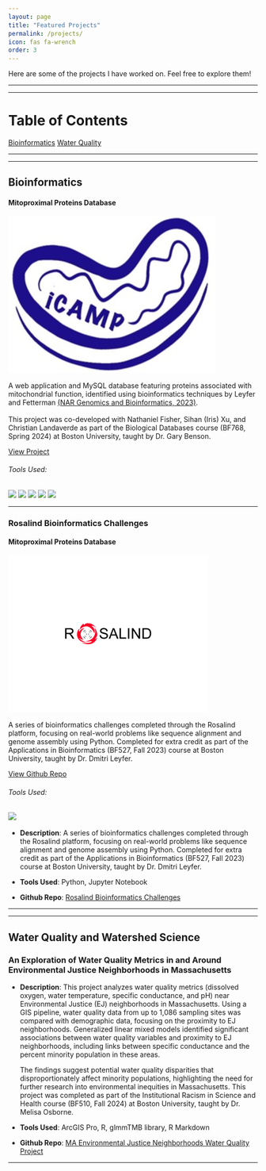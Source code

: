 ```yaml
---
layout: page
title: "Featured Projects"
permalink: /projects/
icon: fas fa-wrench
order: 3
---
```


Here are some of the projects I have worked on. Feel free to explore them!

---

---
# Table of Contents

<nav class="nav nav-pills">
  <a class="nav-link" href="#bioinformatics">Bioinformatics</a>
  <a class="nav-link" href="#water-quality-and-watershed-science">Water Quality</a>
</nav>

---

---

## Bioinformatics

<div class="mitoproximal-db-card">
  <div class="card-body">
    <h4 class="card-title">Mitoproximal Proteins Database</h4>
    <img src="assets/img/icamp-lab-logo.png">
    <p class="card-text">
      A web application and MySQL database featuring proteins associated with mitochondrial function, identified using bioinformatics techniques by Leyfer and Fetterman
      <a href="https://doi.org/10.1093/nargab/lqad107" target="_blank">(NAR Genomics and Bioinformatics, 2023)</a>. 
      <br>
      <br>
      This project was co-developed with Nathaniel Fisher, Sihan (Iris) Xu, and Christian Landaverde as part of the Biological Databases course (BF768, Spring 2024) at Boston University, taught by Dr. Gary Benson. 
    </p>
    <a href="https://mitoproximalproteindatabase.pythonanywhere.com" class="btn btn-primary">View Project</a>
    <div class="badge-container">
      <h6 class="badge-title">Tools Used:</h6>
      <img src="https://img.shields.io/badge/Python-3776AB?style=flat&logo=python&logoColor=white">
      <img src="https://img.shields.io/badge/MySQL-4479A1?style=flat&logo=mysql&logoColor=white">
      <img src="https://img.shields.io/badge/HTML-%23E34F26.svg?logo=html5&logoColor=white">
      <img src="https://img.shields.io/badge/CSS-1572B6?logo=css3&logoColor=fff">
      <img src="https://img.shields.io/badge/JavaScript-F7DF1E?logo=javascript&logoColor=000">
    </div>
  </div>
</div>

---

### Rosalind Bioinformatics Challenges

<div class="rosalind-card">
  <div class="card-body">
    <h4 class="card-title">Mitoproximal Proteins Database</h4>
    <img src="assets/img/rosalind-logo.png">
    <p class="card-text">
      A series of bioinformatics challenges completed through the Rosalind platform, focusing on real-world problems like sequence alignment and genome assembly using Python. Completed for extra credit as part of the Applications in Bioinformatics (BF527, Fall 2023) course at Boston University, taught by Dr. Dmitri Leyfer. 
    </p>
    <a href="https://github.com/jacun21/Rosalind-Bioinformatics-Challenges.git" class="btn btn-primary">View Github Repo</a>
    <div class="badge-container">
      <h6 class="badge-title">Tools Used:</h6>
      <img src="https://img.shields.io/badge/Python-3776AB?style=flat&logo=python&logoColor=white">
  </div>
</div>
















- **Description**: A series of bioinformatics challenges completed through the Rosalind platform, focusing on real-world problems like sequence alignment and genome assembly using Python. Completed for extra credit as part of the Applications in Bioinformatics (BF527, Fall 2023) course at Boston University, taught by Dr. Dmitri Leyfer.

- **Tools Used**: Python, Jupyter Notebook

- **Github Repo**: [Rosalind Bioinformatics Challenges](https://github.com/jacun21/Rosalind-Bioinformatics-Challenges.git)

---

---

## Water Quality and Watershed Science

### An Exploration of Water Quality Metrics in and Around Environmental Justice Neighborhoods in Massachusetts

- **Description**: This project analyzes water quality metrics (dissolved oxygen, water temperature, specific conductance, and pH) near Environmental Justice (EJ) neighborhoods in Massachusetts. Using a GIS pipeline, water quality data from up to 1,086 sampling sites was compared with demographic data, focusing on the proximity to EJ neighborhoods. Generalized linear mixed models identified significant associations between water quality variables and proximity to EJ neighborhoods, including links between specific conductance and the percent minority population in these areas. 

    The findings suggest potential water quality disparities that disproportionately affect minority populations, highlighting the need for further research into environmental inequities in Massachusetts. This project was completed as part of the Institutional Racism in Science and Health course (BF510, Fall 2024) at Boston University, taught by Dr. Melisa Osborne.

- **Tools Used**: ArcGIS Pro, R, glmmTMB library, R Markdown

- **Github Repo**: [MA Environmental Justice Neighborhoods Water Quality Project](https://github.com/jacun21/BF510_Water_Quality_Final_Project.git)

---


